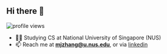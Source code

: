 ## Hi there 👋
<p align="left">
  <img src="https://komarev.com/ghpvc/?username=mongj&label=Profile%20views&color=0e75b6&style=flat" alt="profile views" />
</p>

- 👨‍💻 Studying CS at National University of Singapore (NUS)
- 📫 Reach me at **mjzhang@u.nus.edu**, or via <a href="https://linkedin.com/in/riccolim" target="_blank">linkedin</a>

<!--
**mongj/mongj** is a ✨ _special_ ✨ repository because its `README.md` (this file) appears on your GitHub profile.

Here are some ideas to get you started:

- 🔭 I’m currently working on ...
- 🌱 I’m currently learning ...
- 👯 I’m looking to collaborate on ...
- 🤔 I’m looking for help with ...
- 💬 Ask me about ...
- 📫 How to reach me: ...
- 😄 Pronouns: ...
- ⚡ Fun fact: ...
-->
